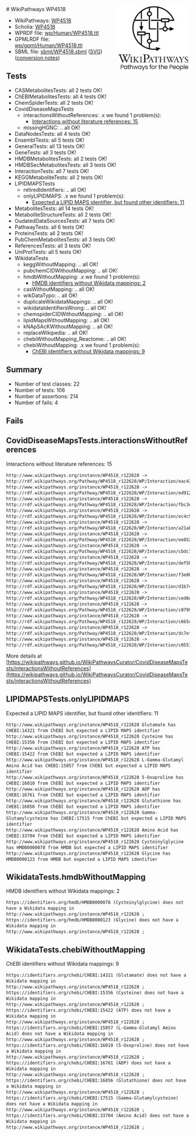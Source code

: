 <img style="float: right; width: 200px" src="../logo.png" />
# WikiPathways WP4518

* WikiPathways: [WP4518](https://identifiers.org/wikipathways:WP4518)
* Scholia: [WP4518](https://scholia.toolforge.org/wikipathways/WP4518)
* WPRDF file: [wp/Human/WP4518.ttl](../wp/Human/WP4518.ttl)
* GPMLRDF file: [wp/gpml/Human/WP4518.ttl](../wp/gpml/Human/WP4518.ttl)
* SBML file: [sbml/WP4518.sbml](../sbml/WP4518.sbml) ([SVG](../sbml/WP4518.svg)) ([conversion notes](../sbml/WP4518.txt))

## Tests
* CASMetabolitesTests: all 2 tests OK!
* ChEBIMetabolitesTests: all 4 tests OK!
* ChemSpiderTests: all 2 tests OK!
* CovidDiseaseMapsTests
    * interactionsWithoutReferences: .x we found 1 problem(s):
        * [Interactions without literature references: 15](#9701cce6)
    * missingHGNC: .. all OK!
* DataNodesTests: all 4 tests OK!
* EnsemblTests: all 5 tests OK!
* GeneralTests: all 13 tests OK!
* GeneTests: all 3 tests OK!
* HMDBMetabolitesTests: all 2 tests OK!
* HMDBSecMetabolitesTests: all 3 tests OK!
* InteractionTests: all 7 tests OK!
* KEGGMetaboliteTests: all 2 tests OK!
* LIPIDMAPSTests
    * retiredIdentifiers: .. all OK!
    * onlyLIPIDMAPS: .x we found 1 problem(s):
        * [Expected a LIPID MAPS identifier, but found other identifiers: 11](#d0bfb679)
* MetabolitesTests: all 14 tests OK!
* MetaboliteStructureTests: all 2 tests OK!
* OudatedDataSourcesTests: all 7 tests OK!
* PathwayTests: all 6 tests OK!
* ProteinsTests: all 2 tests OK!
* PubChemMetabolitesTests: all 3 tests OK!
* ReferencesTests: all 3 tests OK!
* UniProtTests: all 5 tests OK!
* WikidataTests
    * keggWithoutMapping: .. all OK!
    * pubchemCIDWithoutMapping: .. all OK!
    * hmdbWithoutMapping: .x we found 1 problem(s):
        * [HMDB identifiers without Wikidata mappings: 2](#8860e69c)
    * casWithoutMapping: .. all OK!
    * wikDataTypo: .. all OK!
    * duplicateWikidataMappings: .. all OK!
    * wikidataIdentifiersWrong: .. all OK!
    * chemspiderCIDWithoutMapping: .. all OK!
    * lipidMapsWithoutMapping: .. all OK!
    * kNApSAcKWithoutMapping: .. all OK!
    * replaceWikipedia: .. all OK!
    * chebiWithoutMapping_Reactome: .. all OK!
    * chebiWithoutMapping: .x we found 1 problem(s):
        * [ChEBI identifiers without Wikidata mappings: 9](#a8d554d5)


## Summary

* Number of test classes: 22
* Number of tests: 106
* Number of assertions: 214
* Number of fails: 4

## Fails

<a name="9701cce6" />

## CovidDiseaseMapsTests.interactionsWithoutReferences

Interactions without literature references: 15
```
http://www.wikipathways.org/instance/WP4518_r122628 -> http://rdf.wikipathways.org/Pathway/WP4518_r122628/WP/Interaction/eac43
http://www.wikipathways.org/instance/WP4518_r122628 -> http://rdf.wikipathways.org/Pathway/WP4518_r122628/WP/Interaction/ed912
http://www.wikipathways.org/instance/WP4518_r122628 -> http://rdf.wikipathways.org/Pathway/WP4518_r122628/WP/Interaction/fbc3e
http://www.wikipathways.org/instance/WP4518_r122628 -> http://rdf.wikipathways.org/Pathway/WP4518_r122628/WP/Interaction/ec4c9
http://www.wikipathways.org/instance/WP4518_r122628 -> http://rdf.wikipathways.org/Pathway/WP4518_r122628/WP/Interaction/a21ab
http://www.wikipathways.org/instance/WP4518_r122628 -> http://rdf.wikipathways.org/Pathway/WP4518_r122628/WP/Interaction/ee852
http://www.wikipathways.org/instance/WP4518_r122628 -> http://rdf.wikipathways.org/Pathway/WP4518_r122628/WP/Interaction/cbdc7
http://www.wikipathways.org/instance/WP4518_r122628 -> http://rdf.wikipathways.org/Pathway/WP4518_r122628/WP/Interaction/def5b
http://www.wikipathways.org/instance/WP4518_r122628 -> http://rdf.wikipathways.org/Pathway/WP4518_r122628/WP/Interaction/f3e08
http://www.wikipathways.org/instance/WP4518_r122628 -> http://rdf.wikipathways.org/Pathway/WP4518_r122628/WP/Interaction/d1b74
http://www.wikipathways.org/instance/WP4518_r122628 -> http://rdf.wikipathways.org/Pathway/WP4518_r122628/WP/Interaction/ced6d
http://www.wikipathways.org/instance/WP4518_r122628 -> http://rdf.wikipathways.org/Pathway/WP4518_r122628/WP/Interaction/c0799
http://www.wikipathways.org/instance/WP4518_r122628 -> http://rdf.wikipathways.org/Pathway/WP4518_r122628/WP/Interaction/c6654
http://www.wikipathways.org/instance/WP4518_r122628 -> http://rdf.wikipathways.org/Pathway/WP4518_r122628/WP/Interaction/dc7ef
http://www.wikipathways.org/instance/WP4518_r122628 -> http://rdf.wikipathways.org/Pathway/WP4518_r122628/WP/Interaction/c0551
```

More details at [https://wikipathways.github.io/WikiPathwaysCurator/CovidDiseaseMapsTests/interactionsWithoutReferences](https://wikipathways.github.io/WikiPathwaysCurator/CovidDiseaseMapsTests/interactionsWithoutReferences)

<a name="d0bfb679" />

## LIPIDMAPSTests.onlyLIPIDMAPS

Expected a LIPID MAPS identifier, but found other identifiers: 11
```
http://www.wikipathways.org/instance/WP4518_r122628 Glutamate has CHEBI:14321 from ChEBI but expected a LIPID MAPS identifier
http://www.wikipathways.org/instance/WP4518_r122628 Cysteine has CHEBI:15356 from ChEBI but expected a LIPID MAPS identifier
http://www.wikipathways.org/instance/WP4518_r122628 ATP has CHEBI:15422 from ChEBI but expected a LIPID MAPS identifier
http://www.wikipathways.org/instance/WP4518_r122628 L-Gamma-Glutamyl Amino Acid has CHEBI:15857 from ChEBI but expected a LIPID MAPS identifier
http://www.wikipathways.org/instance/WP4518_r122628 5-Oxoproline has CHEBI:16010 from ChEBI but expected a LIPID MAPS identifier
http://www.wikipathways.org/instance/WP4518_r122628 ADP has CHEBI:16761 from ChEBI but expected a LIPID MAPS identifier
http://www.wikipathways.org/instance/WP4518_r122628 Glutathione has CHEBI:16856 from ChEBI but expected a LIPID MAPS identifier
http://www.wikipathways.org/instance/WP4518_r122628 Gamma-Glutamylcysteine has CHEBI:17515 from ChEBI but expected a LIPID MAPS identifier
http://www.wikipathways.org/instance/WP4518_r122628 Amino Acid has CHEBI:33704 from ChEBI but expected a LIPID MAPS identifier
http://www.wikipathways.org/instance/WP4518_r122628 Cysteinylglycine has HMDB0000078 from HMDB but expected a LIPID MAPS identifier
http://www.wikipathways.org/instance/WP4518_r122628 Glycine has HMDB0000123 from HMDB but expected a LIPID MAPS identifier
```

<a name="8860e69c" />

## WikidataTests.hmdbWithoutMapping

HMDB identifiers without Wikidata mappings: 2
```
https://identifiers.org/hmdb/HMDB0000078 (Cysteinylglycine) does not have a Wikidata mapping in http://www.wikipathways.org/instance/WP4518_r122628 ; 
https://identifiers.org/hmdb/HMDB0000123 (Glycine) does not have a Wikidata mapping in http://www.wikipathways.org/instance/WP4518_r122628 ; 
```

<a name="a8d554d5" />

## WikidataTests.chebiWithoutMapping

ChEBI identifiers without Wikidata mappings: 9
```
https://identifiers.org/chebi/CHEBI:14321 (Glutamate) does not have a Wikidata mapping in http://www.wikipathways.org/instance/WP4518_r122628 ; 
https://identifiers.org/chebi/CHEBI:15356 (Cysteine) does not have a Wikidata mapping in http://www.wikipathways.org/instance/WP4518_r122628 ; 
https://identifiers.org/chebi/CHEBI:15422 (ATP) does not have a Wikidata mapping in http://www.wikipathways.org/instance/WP4518_r122628 ; 
https://identifiers.org/chebi/CHEBI:15857 (L-Gamma-Glutamyl Amino Acid) does not have a Wikidata mapping in http://www.wikipathways.org/instance/WP4518_r122628 ; 
https://identifiers.org/chebi/CHEBI:16010 (5-Oxoproline) does not have a Wikidata mapping in http://www.wikipathways.org/instance/WP4518_r122628 ; 
https://identifiers.org/chebi/CHEBI:16761 (ADP) does not have a Wikidata mapping in http://www.wikipathways.org/instance/WP4518_r122628 ; 
https://identifiers.org/chebi/CHEBI:16856 (Glutathione) does not have a Wikidata mapping in http://www.wikipathways.org/instance/WP4518_r122628 ; 
https://identifiers.org/chebi/CHEBI:17515 (Gamma-Glutamylcysteine) does not have a Wikidata mapping in http://www.wikipathways.org/instance/WP4518_r122628 ; 
https://identifiers.org/chebi/CHEBI:33704 (Amino Acid) does not have a Wikidata mapping in http://www.wikipathways.org/instance/WP4518_r122628 ; 
```

